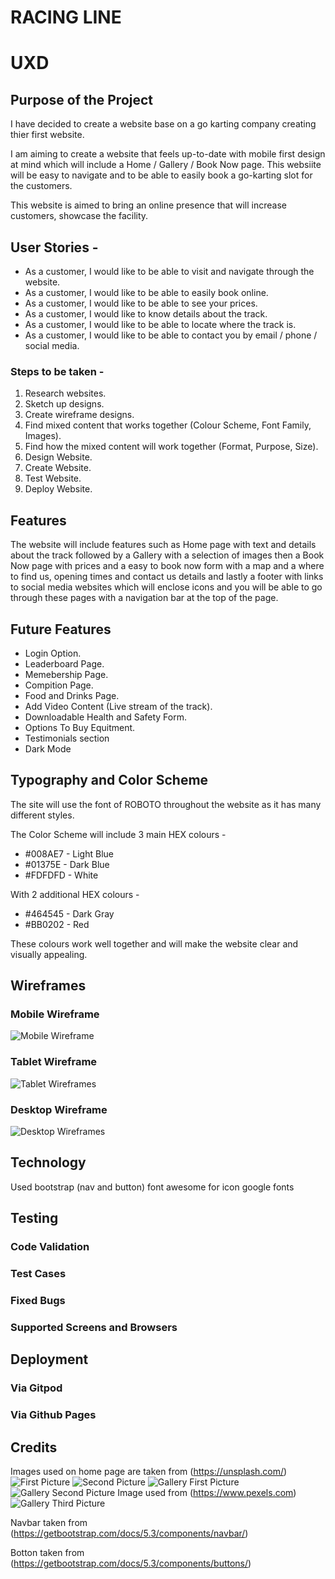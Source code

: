 # RACING LINE

# UXD

## Purpose of the Project

I have decided to create a website base on a go karting company creating thier first website.

I am aiming to create a website that feels up-to-date with mobile first design at mind which will include a Home / Gallery / Book Now page. This websiite will be easy to navigate and to be able to easily book a go-karting slot for the customers.

This website is aimed to bring an online presence that will increase customers, showcase the facility.

## User Stories -

* As a customer, I would like to be able to visit and navigate through the website.
* As a customer, I would like to be able to easily book online.
* As a customer, I would like to be able to see your prices.
* As a customer, I would like to know details about the track.
* As a customer, I would like to be able to locate where the track is.
* As a customer, I would like to be able to contact you by email / phone / social media.

### Steps to be taken -

1. Research websites.
2. Sketch up designs.
3. Create wireframe designs.
4. Find mixed content that works together (Colour Scheme, Font Family, Images).
5. Find how the mixed content will work together (Format, Purpose, Size).
6. Design Website.
7. Create Website.
8. Test Website.
9. Deploy Website.
  
## Features

The website will include features such as Home page with text and details about the track followed by a Gallery with a selection of images then a Book Now page with prices and a easy to book now form with a map and a where to find us, opening times and contact us details and lastly a footer with links to social media websites which will enclose icons and you will be able to go through these pages with a navigation bar at the top of the page.

## Future Features

* Login Option.
* Leaderboard Page.
* Memebership Page.
* Compition Page.
* Food and Drinks Page.
* Add Video Content (Live stream of the track).
* Downloadable Health and Safety Form.
* Options To Buy Equitment.
* Testimonials section
* Dark Mode

## Typography and Color Scheme

The site will use the font of ROBOTO throughout the website as it has many different styles.

The Color Scheme will include 3 main HEX colours -
  
* #008AE7 - Light Blue
* #01375E - Dark Blue
* #FDFDFD - White

With 2 additional HEX colours -

* #464545 - Dark Gray
* #BB0202 - Red

These colours work well together and will make the website clear and visually appealing.

## Wireframes

### Mobile Wireframe

![Mobile Wireframe](assets/images/wireframes/mobilewireframe.png)

### Tablet Wireframe

![Tablet Wireframes](assets/images/wireframes/tabletwireframe.png)

### Desktop Wireframe

![Desktop Wireframes](assets/images/wireframes/desktopwireframe.png)

## Technology

Used bootstrap (nav and button)
font awesome for icon
google fonts

## Testing

### Code Validation

### Test Cases

### Fixed Bugs

### Supported Screens and Browsers

## Deployment

### Via Gitpod

### Via Github Pages

## Credits

Images used on home page are taken from (https://unsplash.com/)
![First Picture](assets/images/alexander-andrews-17qgMrxcvGs-unsplash.jpg)
![Second Picture](assets/images/uavwright-productions-vdoFJJgL24Q-unsplash.jpg)
![Gallery First Picture](assets/images/appic-nCrQ8sMa0c8-unsplash.jpg)
![Gallery Second Picture](assets/images/nicolas-peyrol-cWT6sI20RdU-unsplash.jpg)
Image used from (https://www.pexels.com)
![Gallery Third Picture](assets/images/pexels-markie-mad-14194446.jpg)


Navbar taken from (https://getbootstrap.com/docs/5.3/components/navbar/)

Botton taken from (https://getbootstrap.com/docs/5.3/components/buttons/)